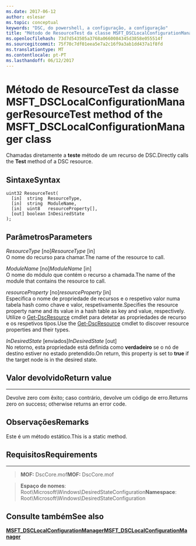 ```yaml
---
ms.date: 2017-06-12
author: eslesar
ms.topic: conceptual
keywords: "DSC, do powershell, a configuração, a configuração"
title: "Método de ResourceTest da classe MSFT_DSCLocalConfigurationManager"
ms.openlocfilehash: 73d7d543505a3768a0660084345d3858e055514f
ms.sourcegitcommit: 75f70c7df01eea5e7a2c16f9a3ab1dd437a1f8fd
ms.translationtype: MT
ms.contentlocale: pt-PT
ms.lasthandoff: 06/12/2017
---
```

# <a name="resourcetest-method-of-the-msftdsclocalconfigurationmanager-class"></a><span data-ttu-id="0c0d8-103">Método de ResourceTest da classe MSFT_DSCLocalConfigurationManager</span><span class="sxs-lookup"><span data-stu-id="0c0d8-103">ResourceTest method of the MSFT_DSCLocalConfigurationManager class</span></span>

<span data-ttu-id="0c0d8-104">Chamadas diretamente a **teste** método de um recurso de DSC.</span><span class="sxs-lookup"><span data-stu-id="0c0d8-104">Directly calls the **Test** method of a DSC resource.</span></span>

<a name="syntax"></a><span data-ttu-id="0c0d8-105">Sintaxe</span><span class="sxs-lookup"><span data-stu-id="0c0d8-105">Syntax</span></span>
------

```mof
uint32 ResourceTest(
  [in]  string  ResourceType,
  [in]  string  ModuleName,
  [in]  uint8   resourceProperty[],
  [out] boolean InDesiredState
);
```

<a name="parameters"></a><span data-ttu-id="0c0d8-106">Parâmetros</span><span class="sxs-lookup"><span data-stu-id="0c0d8-106">Parameters</span></span>
----------

<span data-ttu-id="0c0d8-107">*ResourceType* \[no\]</span><span class="sxs-lookup"><span data-stu-id="0c0d8-107">*ResourceType* \[in\]</span></span>  
<span data-ttu-id="0c0d8-108">O nome do recurso para chamar.</span><span class="sxs-lookup"><span data-stu-id="0c0d8-108">The name of the resource to call.</span></span>

<span data-ttu-id="0c0d8-109">*ModuleName* \[no\]</span><span class="sxs-lookup"><span data-stu-id="0c0d8-109">*ModuleName* \[in\]</span></span>  
<span data-ttu-id="0c0d8-110">O nome do módulo que contém o recurso a chamada.</span><span class="sxs-lookup"><span data-stu-id="0c0d8-110">The name of the module that contains the resource to call.</span></span>

<span data-ttu-id="0c0d8-111">*resourceProperty* \[no\]</span><span class="sxs-lookup"><span data-stu-id="0c0d8-111">*resourceProperty* \[in\]</span></span>  
<span data-ttu-id="0c0d8-112">Especifica o nome de propriedade de recursos e o respetivo valor numa tabela hash como chave e valor, respetivamente.</span><span class="sxs-lookup"><span data-stu-id="0c0d8-112">Specifies the resource property name and its value in a hash table as key and value, respectively.</span></span> <span data-ttu-id="0c0d8-113">Utilize o [Get-DscResource](https://technet.microsoft.com/en-us/library/dn521625.aspx) cmdlet para detetar as propriedades de recurso e os respetivos tipos.</span><span class="sxs-lookup"><span data-stu-id="0c0d8-113">Use the [Get-DscResource](https://technet.microsoft.com/en-us/library/dn521625.aspx) cmdlet to discover resource properties and their types.</span></span>

<span data-ttu-id="0c0d8-114">*InDesiredState* \[enviados\]</span><span class="sxs-lookup"><span data-stu-id="0c0d8-114">*InDesiredState* \[out\]</span></span>  
<span data-ttu-id="0c0d8-115">No retorno, esta propriedade está definida como **verdadeiro** se o nó de destino estiver no estado pretendido.</span><span class="sxs-lookup"><span data-stu-id="0c0d8-115">On return, this property is set to **true** if the target node is in the desired state.</span></span>

## <a name="return-value"></a><span data-ttu-id="0c0d8-116">Valor devolvido</span><span class="sxs-lookup"><span data-stu-id="0c0d8-116">Return value</span></span>
------------

<span data-ttu-id="0c0d8-117">Devolve zero com êxito; caso contrário, devolve um código de erro.</span><span class="sxs-lookup"><span data-stu-id="0c0d8-117">Returns zero on success; otherwise returns an error code.</span></span>

## <a name="remarks"></a><span data-ttu-id="0c0d8-118">Observações</span><span class="sxs-lookup"><span data-stu-id="0c0d8-118">Remarks</span></span>

<span data-ttu-id="0c0d8-119">Este é um método estático.</span><span class="sxs-lookup"><span data-stu-id="0c0d8-119">This is a static method.</span></span>

## <a name="requirements"></a><span data-ttu-id="0c0d8-120">Requisitos</span><span class="sxs-lookup"><span data-stu-id="0c0d8-120">Requirements</span></span>
------------
><span data-ttu-id="0c0d8-121">**MOF:** DscCore.mof</span><span class="sxs-lookup"><span data-stu-id="0c0d8-121">**MOF:** DscCore.mof</span></span>

><span data-ttu-id="0c0d8-122">**Espaço de nomes**: Root\Microsoft\Windows\DesiredStateConfiguration</span><span class="sxs-lookup"><span data-stu-id="0c0d8-122">**Namespace**: Root\Microsoft\Windows\DesiredStateConfiguration</span></span>


## <a name="see-also"></a><span data-ttu-id="0c0d8-123">Consulte também</span><span class="sxs-lookup"><span data-stu-id="0c0d8-123">See also</span></span>


[<span data-ttu-id="0c0d8-124">**MSFT_DSCLocalConfigurationManager**</span><span class="sxs-lookup"><span data-stu-id="0c0d8-124">**MSFT_DSCLocalConfigurationManager**</span></span>](msft-dsclocalconfigurationmanager.md)


 

 



